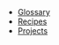 <html lang="en_US">
<head>
    <meta charset="utf-8">
    <meta name="author" content="calabacitas">
    <meta name="title" content="Follow your dreebs.">
    <title>
      John's Test Page
    </title>
    <link rel="stylesheet" type="text/css" href="mozillastyle.css">
    <!-- <script src="mozillascript.js" defer></script> -->
</head>
<!-- Rad! This is my first html file. -->
<body>
<header>
</header>
<nav>
    <ul>
        <li><a href="glossary.html" title="Not topic-bound" target=" blank">Glossary</a></li>
        <li><a href="mozillahummus.html" title="Currently just a hummus recipe." target=" blank">Recipes</a></li>
        <li><a href="practiceproj.html" title="Working on V5s" target=" blank">Projects</a></li>
    </ul>
</nav>
</body>
</html>
